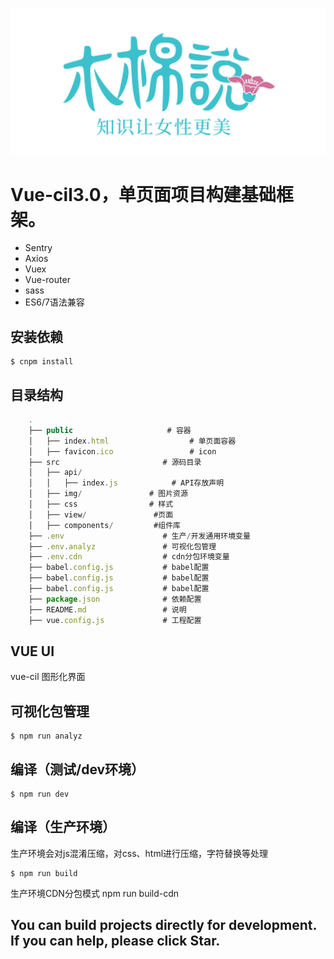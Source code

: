 ![![image]](https://github.com/MMS-Daniel/Webpack4Start/raw/master/src/images/logo.jpg)

Vue-cil3.0，单页面项目构建基础框架。
=====================================

- Sentry
- Axios
- Vuex
- Vue-router
- sass
- ES6/7语法兼容


## 安装依赖 ##

	$ cnpm install

## 目录结构 ##

``` js
    .
    ├── public                     # 容器
    │   ├── index.html                  # 单页面容器
    │   ├── favicon.ico                 # icon
    ├── src                       # 源码目录
    │   ├── api/
    │   │   ├── index.js            # API存放声明
    │   ├── img/               # 图片资源
    │   ├── css                # 样式
    │   ├── view/               #页面
    │   ├── components/         #组件库
    ├── .env                      # 生产/开发通用环境变量
    ├── .env.analyz               # 可视化包管理
    ├── .env.cdn                  # cdn分包环境变量
    ├── babel.config.js           # babel配置
    ├── babel.config.js           # babel配置
    ├── babel.config.js           # babel配置
    ├── package.json              # 依赖配置
    ├── README.md                 # 说明
    ├── vue.config.js             # 工程配置

```
## VUE UI ##

vue-cil 图形化界面


## 可视化包管理  ##

    $ npm run analyz

## 编译（测试/dev环境） ##

    $ npm run dev

## 编译（生产环境） ##

生产环境会对js混淆压缩，对css、html进行压缩，字符替换等处理

    $ npm run build

生产环境CDN分包模式
    npm run build-cdn

You can build projects directly for development. If you can help, please click Star.
--------------------------------------------------------------------------------------